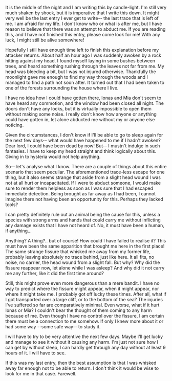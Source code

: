 It is the middle of the night and I am writing this by candle-light. I'm still very much shaken by shock, but it is imperative that I write this down. It might very well be the last entry I ever get to write-- the last trace that is left of me. I am afraid for my life. I don't know who or what is after me, but I have reason to believe that there was an attempt to abduct me. If you are reading this, and I have not finished this entry, please come look for me! With any luck, I might still be alive somewhere!

Hopefully I still have enough time left to finish this explanation before my attacker returns. About half an hour ago I was suddenly awoken by a rock hitting against my head. I found myself laying in some bushes between trees, and heard something rushing through the leaves not far from me. My head was bleeding a bit, but I was not injured otherwise. Thankfully the moonlight gave me enough to find my way through the woods and I managed to find a path not soon after. It turned out that I had been taken to one of the forests surrounding the house where I live.

I have no idea how I could have gotten there, Ionas and Mia don't seem to have heard any commotion, and the window had been closed all night. The doors don't have any locks, but it is virtually impossible to open them without making some noise. I really don't know how anyone or anything could have gotten in, let alone abducted me without my or anyone else noticing.

Given the circumstances, I don't know if I'll be able to go to sleep again for the next few days-- what would have happened to me if I hadn't awoken? Dear lord, I could have been dead by now! But-- I mustn't indulge in such fantasies. I have to keep my head straight and think logically about this. Giving in to hysteria would not help anything.

So-- let's analyse what I know. There are a couple of things about this entire scenario that seem peculiar. The aforementioned trace-less escape for one thing, but it also seems strange that aside from a slight head wound I was not at all hurt or incapacitated. If I were to abduct someone, I would make sure to render them helpless as soon as I was sure that I had escaped immediate detection. Being brought as far away as I had been, I cannot imagine there not having been an opportunity for this. Perhaps they lacked tools?

I can pretty definitely rule out an animal being the cause for this, unless a species with strong arms and hands that could carry me without inflicting any damage exists that I have not heard of. No, it must have been a human, if anything...

Anything? A thing?.. but of course! How could I have failed to realise it? This must have been the same apparition that brought me here in the first place! The same strange fissure that whisked me away from my former life, probably leaving absolutely no trace behind, just like here. It all fits, no noise, no carrier, the head wound from a slight fall. But why? Why did the fissure reappear now, let alone while I was asleep? And why did it not carry me any further, like it did the first time around?

Still, this might prove even more dangerous than a mere bandit. I have no way to predict where the fissure might appear, when it might appear, nor where it might take me. I probably got off lucky these times. After all, what if I got transported over a large cliff, or to the bottom of the sea? The injuries I've suffered so far are comparatively minimal. Even worse, what if it hurt Ionas or Mia? I couldn't bear the thought of them coming to any harm because of me. Even though I have no control over the fissure, I am certain there must be a connection to me somehow. If only I knew more about it or had some way --some safe way-- to study it.

I will have to try to be very attentive the next few days. Maybe I'll get lucky and manage to see it without it causing any harm. I'm just not sure how I can get by without sleep, I can hardly get through any day without at least 9 hours of it. I will have to see.

If this was my last entry, then the best assumption is that I was whisked away far enough not to be able to return. I don't think it would be wise to look for me in that case. Farewell.
